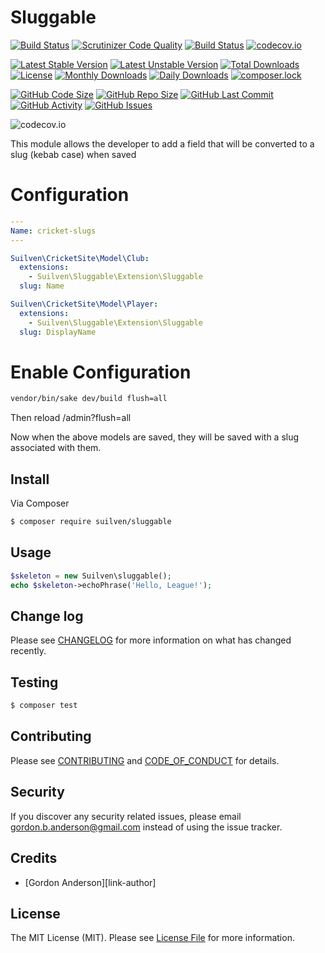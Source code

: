 # Sluggable
[![Build Status](https://travis-ci.org/gordonbanderson/silverstripe-sluggable.svg?branch=master)](https://travis-ci.org/gordonbanderson/silverstripe-sluggable)
[![Scrutinizer Code Quality](https://scrutinizer-ci.com/g/gordonbanderson/silverstripe-sluggable/badges/quality-score.png?b=master)](https://scrutinizer-ci.com/g/gordonbanderson/silverstripe-sluggable/?branch=master)
[![Build Status](https://scrutinizer-ci.com/g/gordonbanderson/silverstripe-sluggable/badges/build.png?b=master)](https://scrutinizer-ci.com/g/gordonbanderson/silverstripe-sluggable/build-status/master)
[![codecov.io](https://codecov.io/github/gordonbanderson/silverstripe-sluggable/coverage.svg?branch=master)](https://codecov.io/github/gordonbanderson/silverstripe-sluggable?branch=master)


[![Latest Stable Version](https://poser.pugx.org/suilven/sluggable/version)](https://packagist.org/packages/suilven/sluggable)
[![Latest Unstable Version](https://poser.pugx.org/suilven/sluggable/v/unstable)](//packagist.org/packages/suilven/sluggable)
[![Total Downloads](https://poser.pugx.org/suilven/sluggable/downloads)](https://packagist.org/packages/suilven/sluggable)
[![License](https://poser.pugx.org/suilven/sluggable/license)](https://packagist.org/packages/suilven/sluggable)
[![Monthly Downloads](https://poser.pugx.org/suilven/sluggable/d/monthly)](https://packagist.org/packages/suilven/sluggable)
[![Daily Downloads](https://poser.pugx.org/suilven/sluggable/d/daily)](https://packagist.org/packages/suilven/sluggable)
[![composer.lock](https://poser.pugx.org/suilven/sluggable/composerlock)](https://packagist.org/packages/suilven/sluggable)

[![GitHub Code Size](https://img.shields.io/github/languages/code-size/gordonbanderson/silverstripe-sluggable)](https://github.com/gordonbanderson/silverstripe-sluggable)
[![GitHub Repo Size](https://img.shields.io/github/repo-size/gordonbanderson/silverstripe-sluggable)](https://github.com/gordonbanderson/silverstripe-sluggable)
[![GitHub Last Commit](https://img.shields.io/github/last-commit/gordonbanderson/silverstripe-sluggable)](https://github.com/gordonbanderson/silverstripe-sluggable)
[![GitHub Activity](https://img.shields.io/github/commit-activity/m/gordonbanderson/silverstripe-sluggable)](https://github.com/gordonbanderson/silverstripe-sluggable)
[![GitHub Issues](https://img.shields.io/github/issues/gordonbanderson/silverstripe-sluggable)](https://github.com/gordonbanderson/silverstripe-sluggable/issues)

![codecov.io](https://codecov.io/github/gordonbanderson/silverstripe-sluggable/branch.svg?branch=master)

This module allows the developer to add a field that will be converted to a slug (kebab case) when saved

# Configuration
```yml
---
Name: cricket-slugs
---

Suilven\CricketSite\Model\Club:
  extensions:
    - Suilven\Sluggable\Extension\Sluggable
  slug: Name

Suilven\CricketSite\Model\Player:
  extensions:
    - Suilven\Sluggable\Extension\Sluggable
  slug: DisplayName
```

# Enable Configuration
```bash
vendor/bin/sake dev/build flush=all
```
Then reload /admin?flush=all

Now when the above models are saved, they will be saved with a slug associated with them.



## Install

Via Composer

``` bash
$ composer require suilven/sluggable
```

## Usage

``` php
$skeleton = new Suilven\sluggable();
echo $skeleton->echoPhrase('Hello, League!');
```

## Change log

Please see [CHANGELOG](CHANGELOG.md) for more information on what has changed recently.

## Testing

``` bash
$ composer test
```

## Contributing

Please see [CONTRIBUTING](CONTRIBUTING.md) and [CODE_OF_CONDUCT](CODE_OF_CONDUCT.md) for details.

## Security

If you discover any security related issues, please email gordon.b.anderson@gmail.com instead of using the issue tracker.

## Credits

- [Gordon Anderson][link-author]

## License

The MIT License (MIT). Please see [License File](LICENSE.md) for more information.
